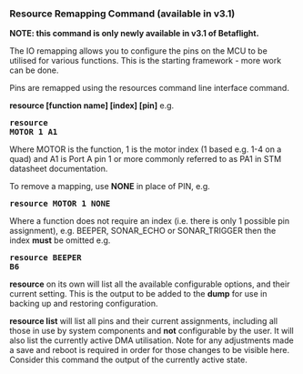 <h3>Resource Remapping Command (available in v3.1)</h3>

<b>NOTE: this command is only newly available in v3.1 of Betaflight.</b>

The IO remapping allows you to configure the pins on the MCU to be utilised for various functions. This is the starting framework - more work can be done.

Pins are remapped using the resources command line interface command.

<b>resource [function name] [index] [pin]</b> e.g. <b><pre>resource MOTOR 1 A1</pre></b>

Where MOTOR is the function, 1 is the motor index (1 based e.g. 1-4 on a quad) and A1 is Port A pin 1 or more commonly referred to as PA1 in STM datasheet documentation. 

To remove a mapping, use <b>NONE</b> in place of PIN, e.g. 
<b><pre>resource MOTOR 1 NONE</pre></b>

Where a function does not require an index (i.e. there is only 1 possible pin assignment), e.g. BEEPER, SONAR_ECHO or SONAR_TRIGGER then the index <b>must</b> be omitted 
e.g. <b><pre>resource BEEPER B6</pre></b>

<b>resource</b> on its own will list all the available configurable options, and their current setting. This is the output to be added to the <b>dump</b> for use in backing up and restoring configuration.

<b>resource list</b> will list all pins and their current assignments, including all those in use by system components and <b>not</b> configurable by the user. It will also list the currently active DMA utilisation. Note for any adjustments made a save and reboot is required in order for those changes to be visible here. Consider this command the output of the currently active state.